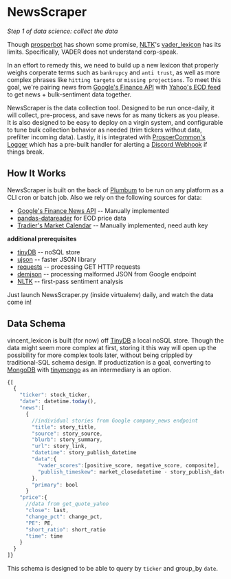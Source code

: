 # NewsScraper
_Step 1 of data science: collect the data_

Though [prosperbot](https://github.com/EVEprosper/ProsperUtilities) has shown some promise, [NLTK](http://www.nltk.org/)'s [vader_lexicon](http://www.nltk.org/api/nltk.sentiment.html#module-nltk.sentiment.vader) has its limits.  Specifically, VADER does not understand corp-speak.  

In an effort to remedy this, we need to build up a new lexicon that properly weighs corperate terms such as `bankrupcy` and `anti trust`, as well as more complex phrases like `hitting targets` or `missing projections`.  To meet this goal, we're pairing news from [Google's Finance API](https://www.google.com/finance/company_news) with [Yahoo's EOD feed](http://pandas-datareader.readthedocs.io/en/latest/remote_data.html?highlight=get_quote_yahoo#yahoo-finance-quotes) to get news + bulk-sentiment data together.

NewsScraper is the data collection tool.  Designed to be run once-daily, it will collect, pre-process, and save news for as many tickers as you please.  It is also designed to be easy to deploy on a virgin system, and configurable to tune bulk collection behavior as needed (trim tickers without data, prefilter incoming data).  Lastly, it is integrated with [ProsperCommon's Logger](https://github.com/EVEprosper/ProsperCommon/blob/master/docs/prosper_logging.md) which has a pre-built handler for alerting a [Discord Webhook](https://support.discordapp.com/hc/en-us/articles/228383668-Intro-to-Webhooks) if things break.

## How It Works
NewsScraper is built on the back of [Plumbum](http://plumbum.readthedocs.io/en/latest/cli.html) to be run on any platform as a CLI cron or batch job.  Also we rely on the following sources for data:

* [Google's Finance News API](https://www.google.com/finance/company_news) -- Manually implemented
* [pandas-datareader](http://pandas-datareader.readthedocs.io/en/latest/index.html) for EOD price data
* [Tradier's Market Calendar](https://developer.tradier.com/documentation/markets/get-calendar) -- Manually implemented, need auth key

**additional prerequisites**
* [tinyDB](https://tinydb.readthedocs.io/en/latest/) -- noSQL store
* [ujson](https://pypi.python.org/pypi/ujson) -- faster JSON library
* [requests](http://docs.python-requests.org/en/master/) -- processing GET HTTP requests
* [demjson](https://pypi.python.org/pypi/demjson/2.2.4) -- processing malformed JSON from Google endpoint
* [NLTK](http://www.nltk.org/) -- first-pass sentiment analysis

Just launch NewsScraper.py (inside virtualenv) daily, and watch the data come in!

## Data Schema
vincent_lexicon is built (for now) off [TinyDB](https://tinydb.readthedocs.io/en/latest/) a local noSQL store.  Though the data might seem more complex at first, storing it this way will open up the possibility for more complex tools later, without being crippled by traditional-SQL schema design.  If productization is a goal, converting to [MongoDB](https://www.mongodb.com/) with [tinymongo](https://pypi.python.org/pypi/tinymongo) as an intermediary is an option.

```javascript
{[
  {
    "ticker": stock_ticker,
    "date": datetime.today(),
    "news":[
      {
        //individual stories from Google company_news endpoint
        "title": story_title,
        "source": story_source,
        "blurb": story_summary,
        "url": story_link,
        "datetime": story_publish_datetime
        "data":{
          "vader_scores":[positive_score, negative_score, composite],
          "publish_timeskew": market_closedatetime - story_publish_datetime 
        },
        "primary": bool
      }
    "price":{
      //data from get_quote_yahoo
      "close": last,
      "change_pct": change_pct,
      "PE": PE,
      "short_ratio": short_ratio
      "time": time
    }
  }
]}
```

This schema is designed to be able to query by `ticker` and group_by `date`.
        
